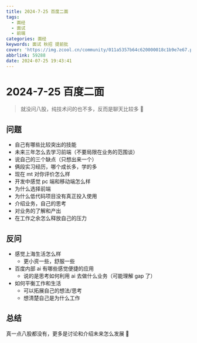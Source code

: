 ```yaml
---
title: 2024-7-25 百度二面
tags:
  - 面经
  - 面试
  - 前端
categories: 面经
keywords: 面试 秋招 提前批
cover: 'https://img.zcool.cn/community/011a5357b64c620000018c1b9e7e67.png@2o.png'
abbrlink: 59288
date: 2024-07-25 19:43:41
---
```


# 2024-7-25 百度二面

> 就没问八股，纯技术问的也不多，反而是聊天比较多 🥸

## 问题

- 自己有哪些比较突出的技能
- 未来三年怎么去学习前端（不要局限在业务的范围谈）
- 说自己的三个缺点（只想出来一个）
- 俩段实习经历，哪个成长多，学的多
- 现在 mt 对你评价怎么样
- 开发中感觉 pc 端和移动端怎么样
- 为什么选择前端
- 为什么低代码项目没有真正投入使用
- 介绍业务，自己的思考
- 对业务的了解和产出
- 在工作之余怎么释放自己的压力

## 反问

- 感觉上海生活怎么样
  - 更小资一些，舒服一些
- 百度内部 ai 有哪些感觉便捷的应用
  - 说的是思考如何利用 ai 去做什么业务（可能理解 gap 了）
- 如何平衡工作和生活
  - 可以拓展自己的想法/思考
  - 想清楚自己是为什么工作

## 总结

真一点八股都没有，更多是讨论和介绍未来怎么发展 🫨
